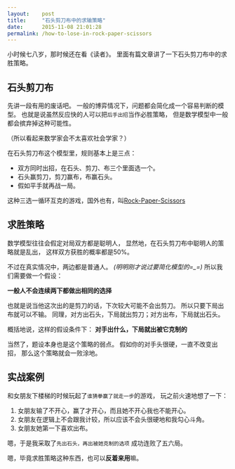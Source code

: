 ```yaml
---
layout:    post
title:     "石头剪刀布中的求输策略"
date:      2015-11-08 21:01:28
permalink: /how-to-lose-in-rock-paper-scissors
---
```


小时候七八岁，那时候还在看《读者》。
里面有篇文章讲了一下石头剪刀布中的求胜策略。

<!--MORE-->

## 石头剪刀布

先讲一段有用的废话吧。
一般的博弈情况下，问题都会简化成一个容易判断的模型。
也就是说虽然反应快的人可以把`后手出招`当作必胜策略，
但是数学模型中一般都会摈弃掉这种可能性。

（所以看起来数学家会不太喜欢社会学家？）

在石头剪刀布这个模型里，规则基本上是三点：

* 双方同时出招，在石头、剪刀、布三个里面选一个。
* 石头赢剪刀，剪刀赢布，布赢石头。
* 假如平手就再战一局。

这种三选一循环互克的游戏，国外也有，叫[Rock-Paper-Scissors][RPS]


## 求胜策略

数学模型往往会假定对局双方都是聪明人，
显然地，在石头剪刀布中聪明人的策略就是乱出，
这样双方获胜的概率都是50%。

不过在真实情况中，两边都是普通人。
*(明明刚才说过要简化模型的=_=)*
所以我们需要做一个假设：

**一般人不会连续两下都做出相同的选择**

也就是说当他这次出的是剪刀的话，下次较大可能不会出剪刀。
所以只要下局出布就可以不输。
同理，对方出石头，下局就出剪刀；对方出布，下局就出石头。

概括地说，这样的假设条件下：
**对手出什么，下局就出被它克制的**

当然了，题设本身也是这个策略的弱点。
假如你的对手头很硬，一直不改变出招，
那么这个策略就会一败涂地。


## 实战案例

和女朋友下楼梯的时候玩起了`谁猜拳赢了就走一步`的游戏，
玩之前火速地想了一下：

1. 女朋友输了不开心，赢了才开心，而且她不开心我也不能开心。
2. 女朋友在逻辑上不会跟我计较，所以应该不会头很硬地和我勾心斗角。
3. 女朋友她第一下喜欢出布。

嗯，于是我采取了`先出石头，再出被她克制的选项`
成功连败了五六局。

嗯，毕竟求胜策略这种东西，也可以**反着来用**嘛。

[RPS]: https://en.wikipedia.org/wiki/Rock-paper-scissors
